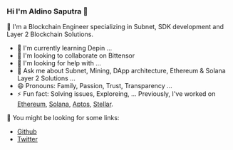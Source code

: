 ### Hi I'm Aldino Saputra 👋

🔭 I'm a Blockchain Engineer specializing in Subnet, SDK development and Layer 2 Blockchain Solutions.
- 🌱 I'm currently learning Depin ...
- 👯 I'm looking to collaborate on Bittensor
- 🤔 I'm looking for help with  ...
- 💬 Ask me about Subnet, Mining, DApp architecture, Ethereum & Solana Layer 2 Solutions ...
- 😄 Pronouns: Family, Passion, Trust, Transparency ...
- ⚡ Fun fact: Solving issues, Exploreing, ...
Previously, I've worked on [Ethereum](https://ethereum.org), [Solana](https://solana.com), [Aptos](https://aptoslabs.com), [Stellar](https://stellar.org).

💬 You might be looking for some links:
* [Github](https://github.com/zerox-toml)
* [Twitter](https://twitter.com/MentholMen47387)



<!--
**rustielin/rustielin** is a ✨ _special_ ✨ repository because its `README.md` (this file) appears on your GitHub profile.

Here are some ideas to get you started:
at [Aptos Labs](https://aptoslabs.com)
- 🔭 I'm currently working on ...
- 🌱 I'm currently learning ...
- 👯 I'm looking to collaborate on ...
- 🤔 I'm looking for help with ...
- 💬 Ask me about ...
- 📫 How to reach me: ...
- 😄 Pronouns: ...
- ⚡ Fun fact: ...
  ![](https://komarev.com/ghpvc/?username=spectrecoder7&color=brightgreen)
-->
